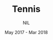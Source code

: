 ---
title: Tennis
subtitle: NIL
layout: default
modal-id: 8
date: May 2017 - Mar 2018
img: tennis1.jpg
thumbnail: tennis1.jpg
long_img: tennis_stitched.jpg
alt: image-alt
project-date: May 2017 - Mar 2018
img_num: 3
client: SUTD
img_prefix: tennis
community: SUTD Tennis 5th Row
category: Co-corricular Activities
description:
    <p align="left">
        Actively attended training sessions and represented SUTD in Singapore University Games (SUniG). Joined the tennis student club Ludia during the exchange at University of Twente, where I had great time playing with friends from different countries during the weekly sessions.</p>
---